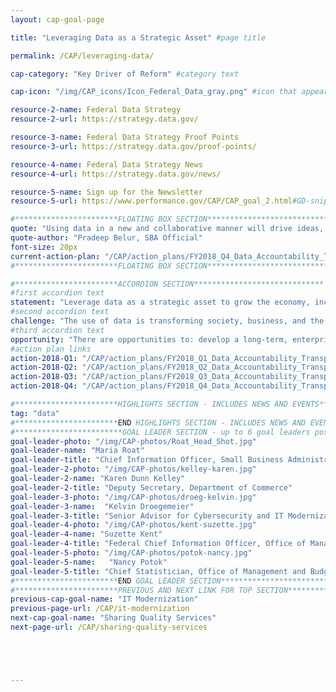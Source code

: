 ```yaml
---
layout: cap-goal-page

title: "Leveraging Data as a Strategic Asset" #page title

permalink: /CAP/leveraging-data/

cap-category: "Key Driver of Reform" #category text

cap-icon: "/img/CAP_icons/Icon_Federal_Data_gray.png" #icon that appears next to title

resource-2-name: Federal Data Strategy
resource-2-url: https://strategy.data.gov/

resource-3-name: Federal Data Strategy Proof Points
resource-3-url: https://strategy.data.gov/proof-points/

resource-4-name: Federal Data Strategy News
resource-4-url: https://strategy.data.gov/news/

resource-5-name: Sign up for the Newsletter
resource-5-url: https://www.performance.gov/CAP/CAP_goal_2.html#GD-snippet-form

#***********************FLOATING BOX SECTION*****************************
quote: "Using data in a new and collaborative manner will drive ideas, spur innovation, and solve important problems."
quote-author: "Pradeep Belur, SBA Official"
font-size: 20px
current-action-plan: "/CAP/action_plans/FY2018_Q4_Data_Accountability_Transparency.pdf"
#***********************FLOATING BOX SECTION*****************************

#***********************ACCORDION SECTION*****************************
#first accordion text
statement: "Leverage data as a strategic asset to grow the economy, increase the effectiveness of the Federal Government, facilitate oversight, and promote transparency."
#second accordion text
challenge: "The use of data is transforming society, business, and the economy. Data provided by the Federal Government have a unique place in society and maintaining trust in Federal data is pivotal to a democratic process. The Federal Government needs a robust, integrated approach to using data to deliver on mission, serve customers, and steward resources while respecting privacy and confidentiality."
#third accordion text
opportunity: "There are opportunities to: develop a long-term, enterprise-wide Federal Data Strategy to better govern and leverage the Federal Government’s data; enable government data to be accessible and useful for the American public, businesses, and researchers; improve the use of data for decision-making and accountability for the Federal Government, including for policy-making, innovation, oversight, and learning."
#action plan links
action-2018-Q1: "/CAP/action_plans/FY2018_Q1_Data_Accountability_Transparency.pdf"
action-2018-Q2: "/CAP/action_plans/FY2018_Q2_Data_Accountability_Transparency.pdf"
action-2018-Q3: "/CAP/action_plans/FY2018_Q3_Data_Accountability_Transparency.pdf"
action-2018-Q4: "/CAP/action_plans/FY2018_Q4_Data_Accountability_Transparency.pdf"

#***********************HIGHLIGHTS SECTION - INCLUDES NEWS AND EVENTS*****************************
tag: "data"
#***********************END HIGHLIGHTS SECTION - INCLUDES NEWS AND EVENTS*****************************
#************************GOAL LEADER SECTION - up to 6 goal leaders possible by creating up to 6 sections below***************************
goal-leader-photo: "/img/CAP-photos/Roat_Head_Shot.jpg"
goal-leader-name: "Maria Roat"
goal-leader-title: "Chief Information Officer, Small Business Administration"
goal-leader-2-photo: "/img/CAP-photos/kelley-karen.jpg"
goal-leader-2-name: "Karen Dunn Kelley"
goal-leader-2-title: "Deputy Secretary, Department of Commerce"
goal-leader-3-photo: "/img/CAP-photos/droeg-kelvin.jpg"
goal-leader-3-name:  "Kelvin Droegemeier"
goal-leader-3-title: "Senior Advisor for Cybersecurity and IT Modernization, Office of Science and Technology Policy"
goal-leader-4-photo: "/img/CAP-photos/kent-suzette.jpg"
goal-leader-4-name: "Suzette Kent"
goal-leader-4-title: "Federal Chief Information Officer, Office of Management and Budget"
goal-leader-5-photo: "/img/CAP-photos/potok-nancy.jpg"
goal-leader-5-name:   "Nancy Potok"
goal-leader-5-title: "Chief Statistician, Office of Management and Budget"
#***********************END GOAL LEADER SECTION*****************************8
#***********************PREVIOUS AND NEXT LINK FOR TOP SECTION*****************************8
previous-cap-goal-name: "IT Modernization"
previous-page-url: /CAP/it-modernization
next-cap-goal-name: "Sharing Quality Services"
next-page-url: /CAP/sharing-quality-services





---
```

